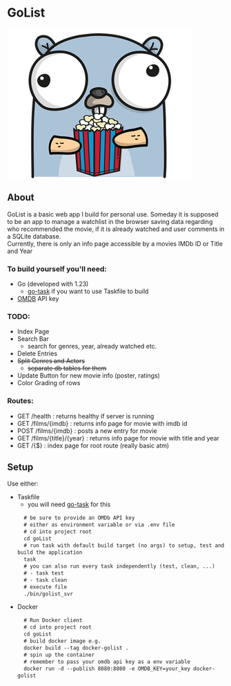 # GoList
![gopher](assets/gopher_small.png "https://gopherize.me/")

## About
GoList is a basic web app I build for personal use.
Someday it is supposed to be an app to manage a watchlist in the browser saving data regarding
who recommended the movie, if it is already watched and user comments in a SQLite database.\
Currently, there is only an info page accessible by a movies IMDb ID or Title and Year

### To build yourself you'll need:
  - Go (developed with 1.23)
    -  [go-task](https://taskfile.dev/) if you want to use Taskfile to build
  - [OMDB](https://www.omdbapi.com/) API key

### TODO:
  - Index Page
  - Search Bar
    - search for genres, year, already watched etc.
  - Delete Entries
  - ~~Split Genres and Actors~~
    - ~~separate db tables for them~~
  - Update Button for new movie info (poster, ratings)
  - Color Grading of rows

### Routes:
- GET /health : returns healthy if server is running
- GET /films/{imdb} : returns info page for movie with imdb id
- POST /films/{imdb} : posts a new entry for movie
- GET /films/{title}/{year} : returns info page for movie with title and year
- GET /{$} : index page for root route (really basic atm)

## Setup
Use either:
- Taskfile
  - you will need [go-task](https://taskfile.dev/) for this
  ```shell
    # be sure to provide an OMDb API key
    # either as environment variable or via .env file
    # cd into project root
    cd goList
    # run task with default build target (no args) to setup, test and build the application
    task
    # you can also run every task independently (test, clean, ...)
    # - task test
    # - task clean
    # execute file
    ./bin/golist_svr
  ```
- Docker
  ```shell
    # Run Docker client
    # cd into project root
    cd goList
    # build docker image e.g.
    docker build --tag docker-golist .
    # spin up the container
    # remember to pass your omdb api key as a env variable
    docker run -d --publish 8080:8080 -e OMDB_KEY=your_key docker-golist
  ```
